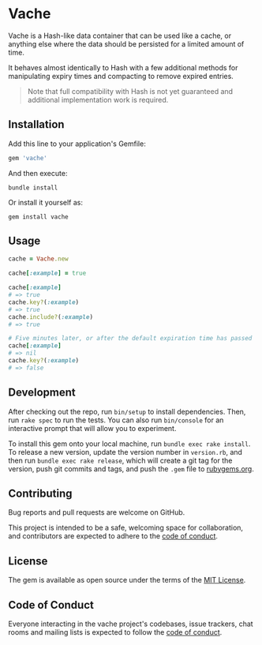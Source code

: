 # Vache

Vache is a Hash-like data container that can be used like a cache, or
anything else where the data should be persisted for a limited amount
of time.

It behaves almost identically to Hash with a few additional methods
for manipulating expiry times and compacting to remove expired entries.

> Note that full compatibility with Hash is not yet guaranteed and additional
> implementation work is required.

## Installation

Add this line to your application's Gemfile:

```ruby
gem 'vache'
```

And then execute:

```shell
bundle install
```

Or install it yourself as:

```shell
gem install vache
```

## Usage

```ruby
cache = Vache.new

cache[:example] = true

cache[:example]
# => true
cache.key?(:example)
# => true
cache.include?(:example)
# => true

# Five minutes later, or after the default expiration time has passed
cache[:example]
# => nil
cache.key?(:example)
# => false
```

## Development

After checking out the repo, run `bin/setup` to install dependencies. Then, run `rake spec` to run the tests. You can also run `bin/console` for an interactive prompt that will allow you to experiment.

To install this gem onto your local machine, run `bundle exec rake install`. To release a new version, update the version number in `version.rb`, and then run `bundle exec rake release`, which will create a git tag for the version, push git commits and tags, and push the `.gem` file to [rubygems.org](https://rubygems.org).

## Contributing

Bug reports and pull requests are welcome on GitHub.

This project is intended to be a safe, welcoming space for collaboration, and contributors are expected to adhere to the [code of conduct](https://github.com/appity/vache/blob/master/CODE_OF_CONDUCT.md).

## License

The gem is available as open source under the terms of the [MIT License](https://opensource.org/licenses/MIT).

## Code of Conduct

Everyone interacting in the vache project's codebases, issue trackers, chat rooms and mailing lists is expected to follow the [code of conduct](https://github.com/appity/vache/blob/master/CODE_OF_CONDUCT.md).
